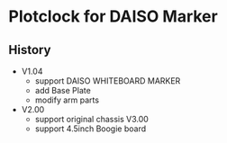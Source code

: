 # Plotclock for DAISO Marker

## History
- V1.04
  - support DAISO WHITEBOARD MARKER
  - add Base Plate
  - modify arm parts
- V2.00
  - support original chassis
  V3.00
  - support 4.5inch Boogie board
  